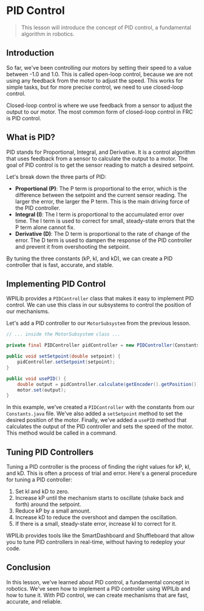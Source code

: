 # PID Control

> This lesson will introduce the concept of PID control, a fundamental algorithm in robotics.

## Introduction

So far, we've been controlling our motors by setting their speed to a value between -1.0 and 1.0. This is called open-loop control, because we are not using any feedback from the motor to adjust the speed. This works for simple tasks, but for more precise control, we need to use closed-loop control.

Closed-loop control is where we use feedback from a sensor to adjust the output to our motor. The most common form of closed-loop control in FRC is PID control.

## What is PID?

PID stands for Proportional, Integral, and Derivative. It is a control algorithm that uses feedback from a sensor to calculate the output to a motor. The goal of PID control is to get the sensor reading to match a desired setpoint.

Let's break down the three parts of PID:

* **Proportional (P)**: The P term is proportional to the error, which is the difference between the setpoint and the current sensor reading. The larger the error, the larger the P term. This is the main driving force of the PID controller.
* **Integral (I)**: The I term is proportional to the accumulated error over time. The I term is used to correct for small, steady-state errors that the P term alone cannot fix.
* **Derivative (D)**: The D term is proportional to the rate of change of the error. The D term is used to dampen the response of the PID controller and prevent it from overshooting the setpoint.

By tuning the three constants (kP, kI, and kD), we can create a PID controller that is fast, accurate, and stable.

## Implementing PID Control

WPILib provides a `PIDController` class that makes it easy to implement PID control. We can use this class in our subsystems to control the position of our mechanisms.

Let's add a PID controller to our `MotorSubsystem` from the previous lesson.

```java
// ... inside the MotorSubsystem class ...

private final PIDController pidController = new PIDController(Constants.kP, Constants.kI, Constants.kD);

public void setSetpoint(double setpoint) {
    pidController.setSetpoint(setpoint);
}

public void usePID() {
    double output = pidController.calculate(getEncoder().getPosition());
    motor.set(output);
}
```

In this example, we've created a `PIDController` with the constants from our `Constants.java` file. We've also added a `setSetpoint` method to set the desired position of the motor. Finally, we've added a `usePID` method that calculates the output of the PID controller and sets the speed of the motor. This method would be called in a command.

## Tuning PID Controllers

Tuning a PID controller is the process of finding the right values for kP, kI, and kD. This is often a process of trial and error. Here's a general procedure for tuning a PID controller:

1.  Set kI and kD to zero.
2.  Increase kP until the mechanism starts to oscillate (shake back and forth) around the setpoint.
3.  Reduce kP by a small amount.
4.  Increase kD to reduce the overshoot and dampen the oscillation.
5.  If there is a small, steady-state error, increase kI to correct for it.

WPILib provides tools like the SmartDashboard and Shuffleboard that allow you to tune PID controllers in real-time, without having to redeploy your code.

## Conclusion

In this lesson, we've learned about PID control, a fundamental concept in robotics. We've seen how to implement a PID controller using WPILib and how to tune it. With PID control, we can create mechanisms that are fast, accurate, and reliable.